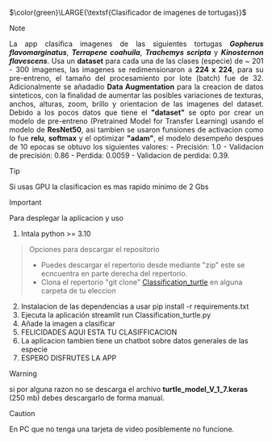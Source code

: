 $\color{green}\LARGE{\textsf{Clasificador de imagenes de tortugas}}$

> [!NOTE]
> <div align="justify"> La app clasifica imagenes de las siguientes tortugas <i><b>Gopherus flavomarginatus</b></i>, <i><b>Terrapene coahuila</b></i>, <i><b>Trachemys scripta</b></i> y <i><b>Kinosternon flavescens</b></i>. Usa un <b>dataset</b> para cada una de las clases (especie) de ~ 201 - 300 imagenes, las imagenes se redimensionaron a <b>224 x 224</b>, para su pre-entreno, el tamaño del procesamiento por lote (batch) fue de 32. Adicionalmente se añadadio <b>Data Augmentation</b> para la creacion de datos sinteticos, con la finalidad de aumentar las posibles variaciones de texturas, anchos, alturas, zoom, brillo y orientacion de las imagenes del dataset. Debido a los pocos datos que tiene el <b>"dataset"</b> se opto por crear un modelo de pre-entreno (Pretrained Model for Transfer Learning) usando el modelo de <b>ResNet50</b>, asi tambien se usaron funsiones de activacion como lo fue <b>relu</b>, <b>softmax</b> y el optimizar <b>"adam"</b>, el modelo desempeño despues de 10 epocas se obtuvo los siguientes valores:  - Precisión: 1.0 - Validacion de precisión: 0.86 - Perdida: 0.0059 - Validacion de perdida: 0.39.</div> 

> [!TIP]
> Si usas GPU la clasificacion es mas rapido minimo de 2 Gbs

> [!IMPORTANT]  
> Para desplegar la aplicacion y uso
> 1. Intala python >= 3.10
> > Opciones para descargar el repositorio   
> > * Puedes descargar el repertorio  desde mediante "zip" este se ecncuentra en parte derecha del repertorio.
> > * Clona el repertorio "git clone" [Classification_turtle](https://github.com/Br1Rdz/Classification_turtle.git) en alguna carpeta de tu eleccion
> 2. Instalacion de las dependencias a usar pip install -r requirements.txt
> 3. Ejecuta la aplicación streamlit run Classification_turtle.py
> 4. Añade la imagen a clasificar
> 5. FELICIDADES AQUI ESTA TU CLASIFFICACION
> 6. La aplicacion tambien tiene un chatbot sobre datos generales de las especie
> 7. ESPERO DISFRUTES LA APP

> [!WARNING]
> si por alguna razon no se descarga el archivo **turtle_model_V_1_7.keras** (250 mb) debes descargarlo de forma manual.

> [!CAUTION]
> En PC que no tenga una tarjeta de video posiblemente no funcione.
